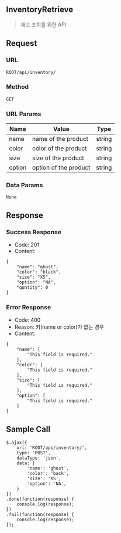 ## InventoryRetrieve
> 재고 조회를 위한 API

## Request
### URL
```ROOT/api/inventory/```

### Method
```GET```

### URL Params
| Name   | Value                 | Type   |
| ------ |---------------------- | ------ |
| name   | name of the product   | string |
| color  | color of the product  | string |
| size   | size of the product   | string |
| option | option of the product | string |

### Data Params
```None```

## Response

### Success Response
- Code: 201
- Content:


```
{
    "name": "ghost",
    "color": "black",
    "size": "XS",
    "option": "NA",
    "quntity": 0
}
```

### Error Response
- Code: 400
- Reason: 키(name or color)가 없는 경우
- Content:


```
{
    "name": [
        "This field is required."
    ],
    "color": [
        "This field is required."
    ],
    "size": [
        "This field is required."
    ],
    "option": [
        "This field is required."
    ]
}
```

## Sample Call
```
$.ajax({
    url: 'ROOT/api/inventory/',
    type: 'POST',
    dataType: 'json',
    data: {
        'name': 'ghost',
        'color': 'back',
        'size': 'XS',
        'option': 'NA',
    }
})
.done(function(response) {
    console.log(response);
})
.fail(function(response) {
    console.log(response);
});
```
